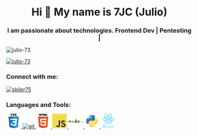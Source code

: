 <h1 align="center">Hi 👋  My name is 7JC (Julio)</h1>
<h3 align="center">I am passionate about technologies. Frontend Dev | Pentesting |</h3>

<p align="left"> <img src="https://komarev.com/ghpvc/?username=julio-73&label=Profile%20views&color=0e75b6&style=flat" alt="julio-73" /> </p>

<p align="left"> <a href="https://github.com/ryo-ma/github-profile-trophy"><img src="https://github-profile-trophy.vercel.app/?username=julio-73" alt="julio-73" /></a> </p>

<h3 align="left">Connect with me:</h3>
<p align="left">
<a href="https://twitter.com/skiler75" target="blank"><img align="center" src="https://raw.githubusercontent.com/rahuldkjain/github-profile-readme-generator/master/src/images/icons/Social/twitter.svg" alt="skiler75" height="30" width="40" /></a>
</p>

<h3 align="left">Languages and Tools:</h3>
<p align="left"> <a href="https://www.w3schools.com/css/" target="_blank" rel="noreferrer"> <img src="https://raw.githubusercontent.com/devicons/devicon/master/icons/css3/css3-original-wordmark.svg" alt="css3" width="40" height="40"/> </a> <a href="https://git-scm.com/" target="_blank" rel="noreferrer"> <img src="https://www.vectorlogo.zone/logos/git-scm/git-scm-icon.svg" alt="git" width="40" height="40"/> </a> <a href="https://www.w3.org/html/" target="_blank" rel="noreferrer"> <img src="https://raw.githubusercontent.com/devicons/devicon/master/icons/html5/html5-original-wordmark.svg" alt="html5" width="40" height="40"/> </a> <a href="https://developer.mozilla.org/en-US/docs/Web/JavaScript" target="_blank" rel="noreferrer"> <img src="https://raw.githubusercontent.com/devicons/devicon/master/icons/javascript/javascript-original.svg" alt="javascript" width="40" height="40"/> </a> <a href="https://nodejs.org" target="_blank" rel="noreferrer"> <img src="https://raw.githubusercontent.com/devicons/devicon/master/icons/nodejs/nodejs-original-wordmark.svg" alt="nodejs" width="40" height="40"/> </a> <a href="https://www.python.org" target="_blank" rel="noreferrer"> <img src="https://raw.githubusercontent.com/devicons/devicon/master/icons/python/python-original.svg" alt="python" width="40" height="40"/> </a> <a href="https://reactjs.org/" target="_blank" rel="noreferrer"> <img src="https://raw.githubusercontent.com/devicons/devicon/master/icons/react/react-original-wordmark.svg" alt="react" width="40" height="40"/> </a> </p>

<!DOCTYPE html>
<html lang="en">
<head>
    <meta charset="UTF-8">
    <meta name="viewport" content="width=device-width, initial-scale=1.0">
    <title>cubo</title>
    <style>
        *{
            margin: 0;
            padding: 0;
        }
        
        .container{
            height: 100%;
            display: flex;
            justify-content: center;
            align-items: center;
            
            perspective: 1000px;
            
            width: 100%;
            height: 500px;
            text-align: center;
        }


        body{
            
        }
      
        
.lado{

height:  300px;
width: 300px;
animation: girar 4s linear infinite;
position: absolute;
opacity: 0.9;
cursor: pointer;
background-color: red;
}

@keyframes girar {
    from{
transform: rotateY(360deg) translateZ(150px);
z-index: 10;


    }
50%{
    z-index: -10 ;
}

to{
    transform: rotateY(0) translateZ(150px);
    z-index: 10;
}


}

#lado_d{
    background-image: url(cubo1_1.png);
    background-size: cover;
   background-position: center;
}

#lado_d:hover{
    box-shadow: 1px -1px 17px 0px rgba(237,0,0,0.75);
-webkit-box-shadow: 1px -1px 17px 0px rgba(237,0,0,0.75);
-moz-box-shadow: 1px -1px 17px 0px rgba(237,0,0,0.75);
}




#lado_c{
    background-image: url(Screensho7t_1.png);
    background-size: cover;
   background-position: center;
   animation-delay: -1s;
}

#lado_c:hover{
    box-shadow: 1px -1px 17px 0px rgba(76, 54, 240, 0.75);
-webkit-box-shadow: 1px -1px 17px 0px rgba(43, 46, 240, 0.75);
-moz-box-shadow: 1px -1px 17px 0px rgba(83, 55, 243, 0.75);
}

#lado_b{
    background-image: url(cubo3_1.png);
    background-size: cover;
   background-position: center;
   animation-delay: -2s;
}

#lado_b:hover{
    box-shadow: 1px -1px 17px 0px rgba(7, 78, 171, 0.75);
-webkit-box-shadow: 1px -1px 17px 0px rgba(7, 56, 188, 0.75);
-moz-box-shadow: 1px -1px 17px 0px rgba(8, 32, 190, 0.75);
}



#lado_a{
    background-image: url(cubo_1.png);
    background-size: cover;
   background-position: center;
   animation-delay: -3s;
}

#lado_a:hover{
    box-shadow: 1px -1px 17px 0px rgba(198, 28, 19, 0.75);
-webkit-box-shadow: 1px -1px 17px 0px rgba(234, 38, 38, 0.921);
-moz-box-shadow: 1px -1px 17px 0px rgba(224, 28, 28, 0.75);
}


/* top*/

.lado_2{
    height: 300px;
    width: 300px;
    animation: girar_2 4s linear infinite ;
    position: absolute;
}

@keyframes girar_2{
    from{
        transform: rotateY(360deg) rotateX(90deg);
    }

    to{
        transform: rotateY(0deg)  rotateX(90deg);
    }
}


#lado_e{
  
    margin-bottom: 300px;
    background-image: url(cubo5_1.png);
}

#lado_f{
    
    margin-top: 300px;
    background-image: url(cubo5_1.png);
}
        
        </style>
</head>
<body>
  






<body>


<div class="container">
<div class="lado" id="lado_a" ></div>
<div class="lado" id="lado_b" ></div>
<div class="lado" id="lado_c" ></div>
<div class="lado" id="lado_d" ></div>
<div class="lado_2" id="lado_e" ></div>
<div class="lado_2" id="lado_f" ></div>

</div>







</body>
</html>


</body>
</html>




<p><img align="left" src="https://github-readme-stats.vercel.app/api/top-langs?username=julio-73&show_icons=true&locale=en&layout=compact" alt="julio-73" /></p>

<p>&nbsp;<img align="center" src="https://github-readme-stats.vercel.app/api?username=julio-73&show_icons=true&locale=en" alt="julio-73" /></p>

<p><img align="center" src="https://github-readme-streak-stats.herokuapp.com/?user=julio-73&" alt="julio-73" /></p>
